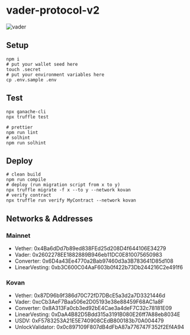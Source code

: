# vader-protocol-v2

![vader](./doc/vader.png)

## Setup

```shell
npm i
# put your wallet seed here
touch .secret
# put your environment variables here
cp .env.sample .env
```

## Test

```shell
npx ganache-cli
npx truffle test

# prettier
npm run lint
# solhint
npm run solhint
```

## Deploy

```shell
# clean build
npm run compile
# deploy (run migration script from x to y)
npx truffle migrate -f x --to y --network kovan
# verify contract
npx truffle run verify MyContract --network kovan
```

## Networks & Addresses

### Mainnet

-   Vether: 0x4Ba6dDd7b89ed838FEd25d208D4f644106E34279
-   Vader: 0x2602278EE1882889B946eb11DC0E810075650983
-   Converter: 0x6D4a43Ee4770a2Bab97460d3a3B783641D85d108
-   LinearVesting: 0xb3C600C04AaF603b0f422b73Db244216C2e491f6

### Kovan

-   Vether: 0x87D96b9f386d70C72fD7DBcE5a3d2a7D3321446d
-   Vader: 0xcCb3AeF7Baa506e2D05193e38e88459F68AC1a8F
-   Converter: 0x8A313Fa0cb3ed92bE4Cae3a4deF7C32c78181E09
-   LinearVesting: 0xDaA4B82D5Bdd315a3191B080E26ff7A88eb8034E
-   USDV: 0xF5783253A21E5E740908CEdB800183b70A004479
-   UnlockValidator: 0x0c897109F807dB4dFbA87a776747F352f2Ef4A94
